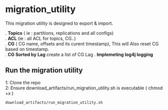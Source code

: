 # migration_utility
This migration utility is designed to export & import.  

. <b>Topics</b> ( ie : partitions, replications and all configs)     
. <b>ACL</b>  (ie : all ACL for topics, CG..)   
. <b>CG</b>   ( CG name, offsets and its curent timestamp), This will Also reset CG based on timestamp.   
. <b>CG Sorted by Lag</b> create a list of CG Lag
. <b>Implemeting log4j logging </b>    


## Run the migration utility
1: Clone the repo    
2: Ensure download_artifacts/run_migration_utility.sh is executable ( chmod +x ) 
```asciidoc
download_artifacts/run_migration_utility.sh
```






 
